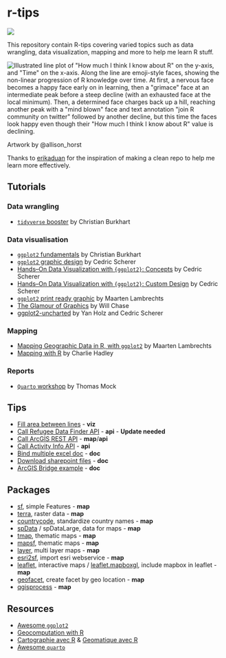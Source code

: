 
<!-- README.md is generated from README.Rmd. Please edit that file -->

# r-tips

<!-- badges: start -->

![](https://img.shields.io/badge/Language-R-blue) <!-- badges: end -->

This repository contain R-tips covering varied topics such as data wrangling, data visualization, mapping and more to help me learn R stuff.

<div class="figure">

<img src="https://cdn.myportfolio.com/45214904-6a61-4e23-98d6-b140f8654a40/d65eb83f-66e4-4760-8c1f-29d336d1d6df.png?h=9b917065e8502455cd1c4791492b2199" alt="Illustrated line plot of &quot;How much I think I know about R&quot; on the y-axis, and &quot;Time&quot; on the x-axis. Along the line are emoji-style faces, showing the non-linear progression of R knowledge over time. At first, a nervous face becomes a happy face early on in learning, then a &quot;grimace&quot; face at an intermediate peak before a steep decline (with an exhausted face at the local minimum). Then, a determined face charges back up a hill, reaching another peak with a &quot;mind blown&quot; face and text annotation &quot;join R community on twitter&quot; followed by another decline, but this time the faces look happy even though their &quot;How much I think I know about R&quot; value is declining."  />

<p class="caption">

Artwork by @allison\_horst

</p>

</div>


Thanks to [erikaduan](https://github.com/erikaduan/r_tips) for the inspiration of making a clean repo to help me learn more effectively.  

## Tutorials

### Data wrangling

- [`tidyverse` booster](tutorials/dw-tidyverse-booster-ChristianBurkhart) by Christian Burkhart

### Data visualisation

- [`ggplot2` fundamentals](tutorials/viz-ggplot2-fundamentals-ChristianBurkhart/) by Christian Burkhart
- [`ggplot2` graphic design](tutorials/viz-ggplot2-graphic-design-CedricScherer/) by Cedric Scherer
- [Hands–On Data Visualization with `{ggplot2}`: Concepts](tutorials/viz-ggplot2-hands-on-CedricScherer/) by Cedric Scherer
- [Hands–On Data Visualization with `{ggplot2}`: Custom Design](tutorials/viz-ggplot2-hands-on-advanced-CedricScherer/) by Cedric Scherer
- [`ggplot2` print ready graphic](tutorials/viz-ggplot2-print-ready-graphic-MaartenLambrechts/) by Maarten Lambrechts
- [The Glamour of Graphics](tutorials/viz-glamour-graphics-WillChase) by Will Chase
- [ggplot2-uncharted](tutorials/viz-ggplot2-uncharted-YanHolz-CedricScherer) by Yan Holz and Cedric Scherer

### Mapping

- [Mapping Geographic Data in R, with `ggplot2`](tutorials/map-geodata-ggplot2-MaartenLambrechts/) by Maarten Lambrechts
- [Mapping with R](tutorials/map-mapping-with-r-CharlieHadley/) by Charlie Hadley

### Reports

- [`Quarto` workshop](tutorials/qmd-quarto-workshop-ThomasMock/) by Thomas Mock

## Tips

- [Fill area between lines](examples/viz_fill_area_between_lines.r) - **viz**
- [Call Refugee Data Finder API](tips/api_rafeugee_data.R) - **api** - **Update needed**
- [Call ArcGIS REST API](tips/map-arcgis-rest-api) - **map**/**api**
- [Call Activity Info API](tips/api_activityinfo_call.R) - **api**
- [Bind multiple excel doc](tips/doc_excel_bind_doc.R) - **doc**
- [Download sharepoint files](tips/doc_sharepoint_files_download.R) - **doc**
- [ArcGIS Bridge example](tips/doc_arcgis_bridge.R) - **doc**

## Packages

- [sf](https://github.com/r-spatial/sf), simple Features - **map**
- [terra](https://github.com/rspatial/terra), raster data - **map**
- [countrycode](https://github.com/vincentarelbundock/countrycode), standardize country names - **map**
- [spData](https://github.com/Nowosad/spData) / spDataLarge, data for maps - **map**
- [tmap](https://github.com/r-tmap/tmap), thematic maps - **map**
- [mapsf](https://github.com/riatelab/mapsf/), thematic maps - **map**
- [layer](https://github.com/marcosci/layer), multi layer maps - **map**
- [esri2sf](https://github.com/yonghah/esri2sf), import esri webservice - **map**
- [leaflet](https://github.com/rstudio/leaflet), interactive maps / [leaflet.mapboxgl](https://github.com/rstudio/leaflet.mapboxgl), include mapbox in leaflet - **map**
- [geofacet](https://github.com/hafen/geofacet/), create facet by geo location - **map**
- [qgisprocess](https://github.com/paleolimbot/qgisprocess) - **map**


## Resources

- [Awesome `ggplot2`](https://github.com/erikgahner/awesome-ggplot2)
- [Geocomputation with R](https://geocompr.robinlovelace.net/)
- [Cartographie avec R](https://rcarto.github.io/cartographie_avec_r/) & [Geomatique avec R](https://rcarto.github.io/geomatique_avec_r/)
- [Awesome `quarto`](https://github.com/mcanouil/awesome-quarto)
